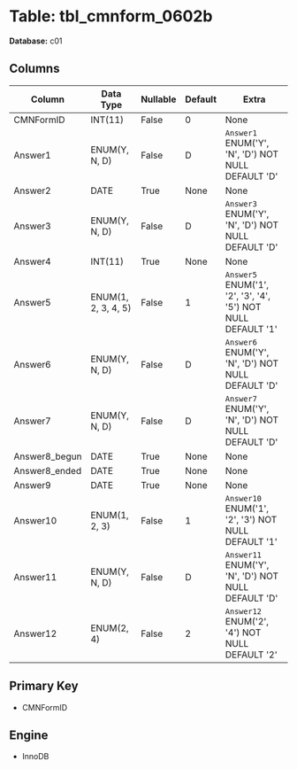 # Table: tbl_cmnform_0602b

**Database:** c01

## Columns

| Column | Data Type | Nullable | Default | Extra |
|--------|-----------|----------|---------|-------|
| CMNFormID | INT(11) | False | 0 | None |
| Answer1 | ENUM(Y, N, D) | False | D | `Answer1` ENUM('Y', 'N', 'D') NOT NULL DEFAULT 'D' |
| Answer2 | DATE | True | None | None |
| Answer3 | ENUM(Y, N, D) | False | D | `Answer3` ENUM('Y', 'N', 'D') NOT NULL DEFAULT 'D' |
| Answer4 | INT(11) | True | None | None |
| Answer5 | ENUM(1, 2, 3, 4, 5) | False | 1 | `Answer5` ENUM('1', '2', '3', '4', '5') NOT NULL DEFAULT '1' |
| Answer6 | ENUM(Y, N, D) | False | D | `Answer6` ENUM('Y', 'N', 'D') NOT NULL DEFAULT 'D' |
| Answer7 | ENUM(Y, N, D) | False | D | `Answer7` ENUM('Y', 'N', 'D') NOT NULL DEFAULT 'D' |
| Answer8_begun | DATE | True | None | None |
| Answer8_ended | DATE | True | None | None |
| Answer9 | DATE | True | None | None |
| Answer10 | ENUM(1, 2, 3) | False | 1 | `Answer10` ENUM('1', '2', '3') NOT NULL DEFAULT '1' |
| Answer11 | ENUM(Y, N, D) | False | D | `Answer11` ENUM('Y', 'N', 'D') NOT NULL DEFAULT 'D' |
| Answer12 | ENUM(2, 4) | False | 2 | `Answer12` ENUM('2', '4') NOT NULL DEFAULT '2' |

## Primary Key
- CMNFormID

## Engine
- InnoDB
